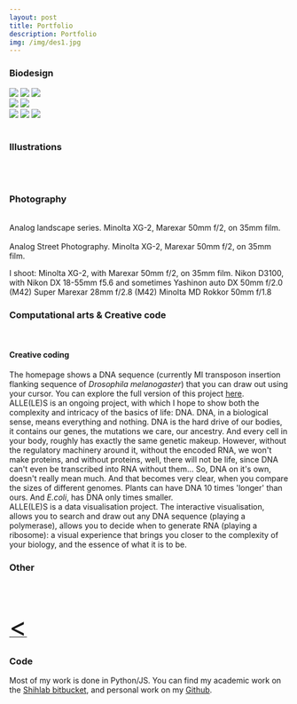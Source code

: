 ```yaml
---
layout: post
title: Portfolio
description: Portfolio
img: /img/des1.jpg
---
```


### Biodesign
<div class="img_row">
			<img class="col one" src="{{ site.baseurl }}/img/motherwater1.jpg" />
			<img class="col one" src="{{ site.baseurl }}/img/motherwater2.jpg" />
			<img class="col one" src="{{ site.baseurl }}/img/kombuchalamp.jpg" />
</div>
<div class="img_row">
			<img class="col two" src="{{ site.baseurl }}/img/4space1.jpg" />
			<img class="col one" src="{{ site.baseurl }}/img/4space4.jpg" />
</div>
<div class="img_row">		
			<img class="col one" src="{{ site.baseurl }}/img/4space3.jpg" />
			<img class="col one" src="{{ site.baseurl }}/img/4space2.jpg" />
			<img class="col one" src="{{ site.baseurl }}/img/4space5.jpg" />
</div>
<br>
<h3>Illustrations</h3>
<div class="img_row">
	<img class="col two" src="{{ site.baseurl }}/img/sci_ill_1.png" alt="" title=""/>
	<img class="col one" src="{{ site.baseurl }}/img/Cover 4.jpg" alt="" title=""/>
</div>
<br>

### Photography

<div class="img_row">
	<img class="col one" src="{{ site.baseurl }}/img/a1.jpg" alt="" title=""/>
	<img class="col one" src="{{ site.baseurl }}/img/a2.jpg" alt="" title=""/>
	<img class="col one" src="{{ site.baseurl }}/img/a3.jpg" alt="" title=""/>
</div>
<div class="col three caption">
	Analog landscape series. Minolta XG-2, Marexar 50mm f/2, on 35mm film.
</div>

<div class="img_row">
	<img class="col one" src="{{ site.baseurl }}/img/s1.jpg" onmouseover="this.width=150" alt="" title=""/>
	<img class="col one" src="{{ site.baseurl }}/img/s2.jpg" alt="" title=""/>
	<img class="col one" src="{{ site.baseurl }}/img/s3.jpg" alt="" title=""/>
</div>
<div class="col three caption">
	Analog Street Photography. Minolta XG-2, Marexar 50mm f/2, on 35mm film.
</div>

I shoot:
Minolta XG-2, with Marexar 50mm f/2, on 35mm film.
Nikon D3100, with Nikon DX 18-55mm f5.6
and sometimes
Yashinon auto DX 50mm f/2.0 (M42)
Super Marexar 28mm f/2.8 (M42)
Minolta MD Rokkor 50mm f/1.8
	
### Computational arts & Creative code</h3>
<br>
<div class="img_row">
	<img class="col one" src="{{ site.baseurl }}/img/TreeofLight2.gif" alt="" title="VR doodle"/>
</div>

#### Creative coding
The homepage shows a DNA sequence (currently MI transposon insertion flanking sequence of *Drosophila melanogaster*) that you can draw out using your cursor. You can explore the full version of this project [here](/alleles.html).
<br>
ALLE(LE)S is an ongoing project, with which I hope to show both the complexity and intricacy of the basics of life: DNA. DNA, in a biological sense, means everything and nothing. DNA is the hard drive of our bodies, it contains our genes, the mutations we care, our ancestry. And every cell in your body, roughly has exactly the same genetic makeup. However, without the regulatory machinery around it, without the encoded RNA, we won't make proteins, and without proteins, well, there will not be life, since DNA can't even be transcribed into RNA without them... So, DNA on it's own, doesn't really mean much. And that becomes very clear, when you compare the sizes of different genomes. Plants can have DNA 10 times 'longer' than ours. And *E.coli*, has DNA only times smaller.
<br>
ALLE(LE)S is a data visualisation project.
The interactive visualisation, allows you to search and draw out any DNA sequence (playing a polymerase), allows you to decide when to generate RNA (playing a ribosome): a visual experience that brings you closer to the complexity of your biology, and the essence of what it is to be.

### Other
<br>
<div class="img_row">
	<img class="col one" src="{{ site.baseurl }}/img/business.png" alt="" title="example image"/>
	<img class="col one" src="{{ site.baseurl }}/img/tabular.gif" alt="" title="example image"/>
</div>
<br>
<a href="javascript:javascript:history.go(-1)">  <font size="15"> < </font> </a>
<br>

### Code
Most of my work is done in Python/JS. You can find my academic work on the [Shihlab bitbucket](https://bitbucket.org), and personal work on my [Github](https://github.com/kenzasam).
<br>

